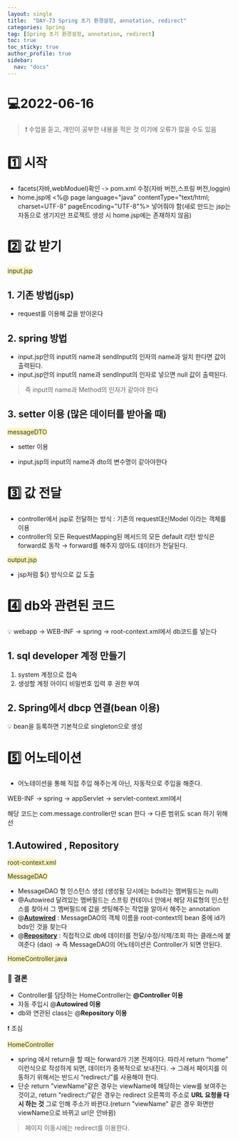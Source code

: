 ```yaml
---
layout: single
title:  "DAY-73 Spring 초기 환경설정, annotation, redirect"
categories: Spring
tag: [Spring 초기 환경설정, annotation, redirect]
toc: true
toc_sticky: true
author_profile: true
sidebar:
  nav: "docs"
---
```


# 💻2022-06-16

<!--Quote-->
> ❗ 수업을 듣고, 개인이 공부한 내용을 적은 것 이기에 오류가 많을 수도 있음



# 1️⃣ 시작

- facets(자바,webModuel)확인 -> pom.xml 수정(자바 버전,스프링 버전,loggin)
- home.jsp에 <%@ page language="java" contentType="text/html; charset=UTF-8"
pageEncoding="UTF-8"%> 넣어줘야 함(새로 만드는 jsp는 자동으로 생기지만 프로젝트 생성 시 home.jsp에는 존재하지 않음)

# 2️⃣ 값 받기
<span style="color: #2D3748; background-color:#fff5b1;">input.jsp</span>

<script src="https://gist.github.com/kimyeong96/1ab022e42260dfb6484852b8873752d9.js"></script>

## 1. 기존 방법(jsp)

<script src="https://gist.github.com/kimyeong96/179112f8e448dda5fdadb4224ea108fb.js"></script>

- request를 이용해 값을 받아온다

## 2. spring 방법

<script src="https://gist.github.com/kimyeong96/3438dc5872911dfc590ebf006b35e664.js"></script>

- input.jsp안의 input의 name과 sendInput의 인자의 name과 일치 한다면 값이 출력된다.
- input.jsp안의 input의 name과 sendInput의 인자로 넣으면 null 값이 출력된다.

> 즉 input의 name과 Method의 인자가 같아야 한다
>

## 3. setter 이용 (많은 데이터를 받아올 때)

<span style="color: #2D3748; background-color:#fff5b1;">messageDTO</span>

<script src="https://gist.github.com/kimyeong96/be42ce585ff84df62b54705922a5a757.js"></script>

- setter 이용

<script src="https://gist.github.com/kimyeong96/f5cea556f5a5b6b6b2660b4193661473.js"></script>

- input.jsp의 input의 name과 dto의 변수명이 같아야한다



# 3️⃣ 값 전달

- controller에서 jsp로 전달하는 방식 : 기존의 request대신Model 이라는 객체를 이용
- controller의 모든 RequestMapping된 메서드의 모든 default 리턴 방식은 forward로 동작 → forward를 해주지 않아도 데이터가 전달된다.

<script src="https://gist.github.com/kimyeong96/d3442fcff84178a63d03016fea4595ac.js"></script>
<span style="color: #2D3748; background-color:#fff5b1;">output.jsp</span>

<script src="https://gist.github.com/kimyeong96/0c0539d2792a55b063d4f02f459be015.js"></script>

- jsp처럼 ${} 방식으로 값 도출


# 4️⃣ db와 관련된 코드

💡 webapp →  WEB-INF → spring → root-context.xml에서 db코드를 넣는다

## 1. sql developer 계정 만들기

1. system 계정으로 접속
2. 생성할 계정 아이디 비밀번호 입력 후 권한 부여

<script src="https://gist.github.com/kimyeong96/f4d90b2c3c04f1b08e9c37890d9f2349.js"></script>


## 2. Spring에서 dbcp 연결(bean 이용)

<script src="https://gist.github.com/kimyeong96/04f8aefe24f9a2b0bb9403452dd08442.js"></script>


💡 bean을 등록하면 기본적으로 singleton으로 생성

# 5️⃣ 어노테이션

- 어노테이션을 통해 직접 주입 해주는게 아닌, 자동적으로 주입을 해준다.



WEB-INF → spring → appServlet → servlet-context.xml에서

<script src="https://gist.github.com/kimyeong96/9b6efc3ef8a90ff454c5e74b0f8cc7b2.js"></script>

해당 코드는 com.message.controller만 scan 한다 → 다른 범위도 scan 하기 위해선

<script src="https://gist.github.com/kimyeong96/9b7f1cfa4cf1b82e60d26b4084fc23f6.js"></script>

## 1.**Autowired** , **Repository**


<span style="color: #2D3748; background-color:#fff5b1;">root-context.xml</span>


<script src="https://gist.github.com/kimyeong96/d2edb4cea06c7e1daabf880a279b2258.js"></script>

<span style="color: #2D3748; background-color:#fff5b1;">MessageDAO</span>


<script src="https://gist.github.com/kimyeong96/b72b29cf9b23cae552ecefe309104804.js"></script>

- MessageDAO 형 인스턴스 생성 (생성될 당시에는 bds라는 맴버필드는 null)
- @Autowired  달려있는 멤버필드는 스프링 컨테이너 안에서 해당 자료형의 인스턴스를 찾아서 그 멤버필드에 값을 셋팅해주는 작업을 알아서 해주는 annotation
- @**<U>Autowired</U>** : MessageDAO의 객체 이름을 root-context의 bean 중에 id가 bds인 것을 찾는다
- @**<U>Repository</U>** : 직접적으로 db에 데이터를 전달/수정/삭제/조회 하는 클래스에  붙여준다 (dao) → 즉 MessageDAO의 어노테이션은 Controller가 되면 안된다.


<span style="color: #2D3748; background-color:#fff5b1;">HomeController.java</span>

<script src="https://gist.github.com/kimyeong96/116be4ce968c098818a51f26aef0488e.js"></script>

### 🔔 결론

- Controller를 담당하는 HomeController는 **@Controller 이용**
- 자동 주입시 @**Autowired 이용**
- db와 연관된 class는 @**Repository 이용**

❗ 조심


<span style="color: #2D3748; background-color:#fff5b1;">HomeController</span>

<script src="https://gist.github.com/kimyeong96/94be61d0e054c36d01a4eb5baa31b653.js"></script>

- spring 에서 return을 할 때는 forward가 기본 전제이다. 따라서 return “home” 이런식으로 작성하게 되면, 데이터가 중복적으로 보내진다. → 그래서  페이지를 이동하기 위해서는 반드시 “redirect:/”를 사용해야 한다.
- 단순 return "viewName"같은 경우는 viewName에 해당하는 view를 보여주는 것이고, return "redirect:/"같은 경우는 redirect 오른쪽의 주소로 **URL 요청을 다시 하는 것** 그로 인해 주소가 바뀐다.(return "viewName" 같은 경우 화면만 viewName으로 바뀌고 url은 안바뀜)

> 페이지 이동시에는 redirect를 이용한다.